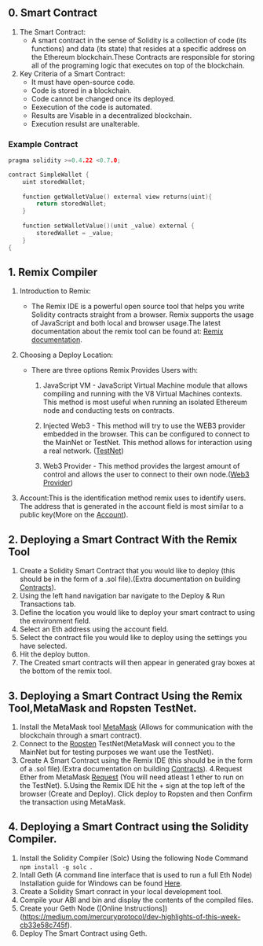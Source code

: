 ## 0. Smart Contract
1. The Smart Contract:
    - A smart contract in the sense of Solidity is a collection of code (its functions) and data (its state) that resides at a specific       address on the Ethereum blockchain.These Contracts are responsible for storing all of the programing logic that executes on top of       the blockchain.
2. Key Criteria of a Smart Contract:
    - It must have open-source code.
    - Code is stored in a blockchain.
    - Code cannot be changed once its deployed.
    - Eexecution of the code is automated.
    - Results are Visable in a decentralized blockchain.
    - Execution resulst are unalterable.
### Example Contract
```cpp
pragma solidity >=0.4.22 <0.7.0;

contract SimpleWallet {
    uint storedWallet;
    
    function getWalletValue() external view returns(uint){
        return storedWallet;
    }
    
    function setWalletValue()(unit _value) external {
        storedWallet = _value;
    }
{
```
## 1. Remix Compiler
1. Introduction to Remix:
    - The Remix IDE is a powerful open source tool that helps you write Solidity contracts straight from a browser. Remix supports the          usage of JavaScript and both local and browser usage.The latest documentation about the remix tool can be found at:
       [Remix documentation](https://remix-ide.readthedocs.io/en/latest/).
2. Choosing a Deploy Location:
   -  There are three options Remix Provides Users with:
        1. JavaScript VM - JavaScript Virtual Machine module that allows compiling and running with the V8 Virtual Machines contexts.
            This method is most useful when running an isolated Ethereum node and conducting tests on contracts.  
         
        2. Injected Web3 - This method will try to use the WEB3 provider embedded in the browser. This can be configured to connect to the          MainNet or TestNet. This method allows for interaction using a real network. ([TestNet](https://docs.ethhub.io/using-ethereum/test-networks/))
        
        3. Web3 Provider - This method provides the largest amount of control and allows the user to connect to their own node.([Web3 Provider](https://web3js.readthedocs.io/en/v1.2.0/web3-eth.html))
  
3. Account:This is the identification method remix uses to identify users. The address that is generated in the account field is most similar to a public key(More on the [Account](https://en.wikipedia.org/wiki/Public-key_cryptography)).
   
## 2. Deploying a Smart Contract With the Remix Tool
1. Create a Solidity Smart Contract that you would like to deploy (this should be in the form of a .sol file).(Extra documentation on building [Contracts](https://solidity.readthedocs.io/en/latest/introduction-to-smart-contracts.html#)).
2. Using the left hand navigation bar navigate to the Deploy & Run Transactions tab.
3. Define the location you would like to deploy your smart contract to using the environment field.
4. Select an Eth address using the account field.
5. Select the contract file you would like to deploy using the settings you have selected.
6. Hit the deploy button.
7. The Created smart contracts will then appear in generated gray boxes at the bottom of the remix tool.

## 3. Deploying a Smart Contract Using the Remix Tool,MetaMask and Ropsten TestNet.
1. Install the MetaMask tool [MetaMask](https://metamask.io/) (Allows for communication with the blockchain through a smart contract).
2. Connect to the [Ropsten](https://ropsten.etherscan.io/) TestNet(MetaMask will connect you to the MainNet but for testing purposes we want use the TestNet).
3. Create A Smart Contract using the Remix IDE (this should be in the form of a .sol file).(Extra documentation on building [Contracts](https://solidity.readthedocs.io/en/latest/introduction-to-smart-contracts.html#)).
4.Request Ether from MetaMask [Request](https://faucet.metamask.io/) (You will need atleast 1 ether to run on the TestNet).
5.Using the Remix IDE hit the + sign at the top left of the browser (Create and Deploy). Click deploy to Ropsten and then Confirm the transaction using MetaMask.

## 4. Deploying a Smart Contract using the Solidity Compiler.
1. Install the Solidity Compiler (Solc) Using the following Node Command ```npm install -g solc ```.
2. Intall Geth (A command line interface that is used to run a full Eth Node) Installation guide for Windows can be found [Here](https://geth.ethereum.org/downloads/).
3. Create a Solidity Smart conract in your local development tool.
4. Compile your ABI and bin and display the contents of the compiled files.
5. Create your Geth Node ([Online Instructions])(https://medium.com/mercuryprotocol/dev-highlights-of-this-week-cb33e58c745f).
6. Deploy The Smart Contract using Geth.


